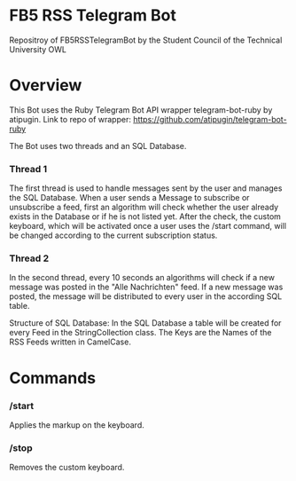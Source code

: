 # FB5 RSS Telegram Bot
Repositroy of FB5RSSTelegramBot by the Student Council of the Technical University OWL

# Overview
This Bot uses the Ruby Telegram Bot API wrapper telegram-bot-ruby by atipugin.
Link to repo of wrapper: https://github.com/atipugin/telegram-bot-ruby


The Bot uses two threads and an SQL Database.

### Thread 1

The first thread is used to handle messages sent by the user and manages the SQL Database.
When a user sends a Message to subscribe or unsubscribe a feed, first an algorithm will check whether the user already exists in the Database or if he is not listed yet.
After the check, the custom keyboard, which will be activated once a user uses the /start command, will be changed according to the current subscription status.

### Thread 2

In the second thread, every 10 seconds an algorithms will check if a new message was posted in the "Alle Nachrichten" feed. If a new message was posted, the message will be distributed to every user in the according SQL table.

Structure of SQL Database:
In the SQL Database a table will be created for every Feed in the StringCollection class.
The Keys are the Names of the RSS Feeds written in CamelCase.


# Commands

### /start

Applies the markup on the keyboard.

### /stop

Removes the custom keyboard.


